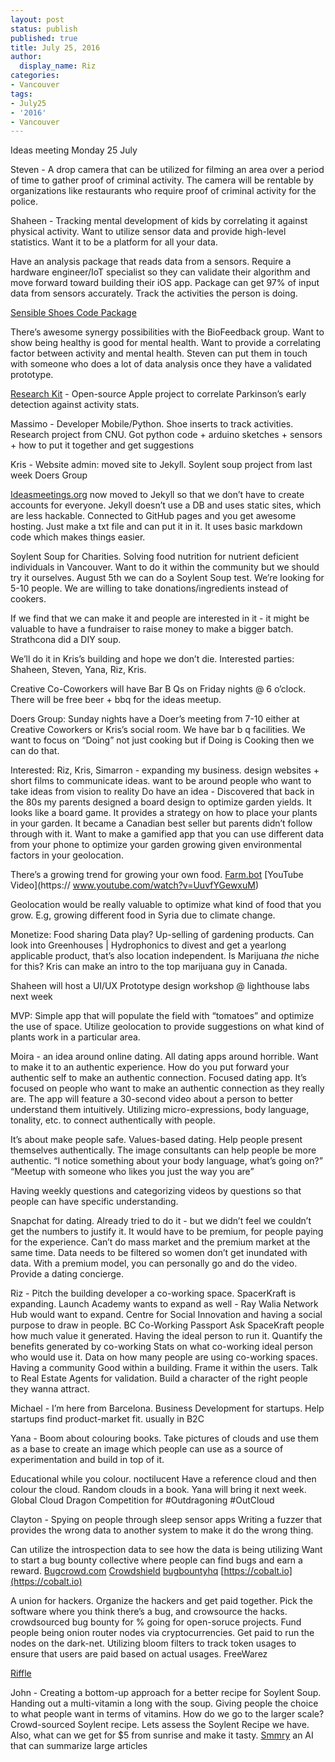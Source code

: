```yaml
---
layout: post
status: publish
published: true
title: July 25, 2016 
author:
  display_name: Riz
categories:
- Vancouver
tags:
- July25
- '2016'
- Vancouver
---
```


Ideas meeting Monday 25 July

Steven - A drop camera that can be utilized for filming an area over a period of time to
gather proof of criminal activity. The camera will be rentable by organizations like
restaurants who require proof of criminal activity for the police.

Shaheen - Tracking mental development of kids by correlating it against physical
activity. Want to utilize sensor data and provide high-level statistics. Want it to be a
platform for all your data.

Have an analysis package that reads data from a sensors. Require a hardware
engineer/IoT specialist so they can validate their algorithm and move forward toward
building their iOS app.
Package can get 97% of input data from sensors accurately. Track the activities the
person is doing.

[Sensible Shoes Code Package](http://code.arc.cmu.edu/projects/senseable-shoes)

There’s awesome synergy possibilities with the BioFeedback group.
Want to show being healthy is good for mental health. Want to provide a correlating
factor between activity and mental health.
Steven can put them in touch with someone who does a lot of data analysis once they
have a validated prototype.

[Research Kit](http://researchkit.org) - Open-source Apple project to correlate Parkinson’s early
detection against activity stats.

Massimo - Developer Mobile/Python. Shoe inserts to track activities. Research project
from CNU. Got python code + arduino sketches + sensors + how to put it together and
get suggestions

Kris - Website admin:
moved site to Jekyll.
Soylent soup project from last week
Doers Group

[Ideasmeetings.org](ideasmeetings.org) now moved to Jekyll so that we don’t have to create accounts for
everyone. Jekyll doesn’t use a DB and uses static sites, which are less hackable.
Connected to GitHub pages and you get awesome hosting. Just make a txt file and can
put it in it. It uses basic markdown code which makes things easier.


Soylent Soup for Charities. Solving food nutrition for nutrient deficient individuals in
Vancouver. Want to do it within the community but we should try it ourselves. August 5th
we can do a Soylent Soup test. We’re looking for 5-10 people. We are willing to take
donations/ingredients instead of cookers.

If we find that we can make it and people are interested in it - it might be valuable to
have a fundraiser to raise money to make a bigger batch.
Strathcona did a DIY soup.

We’ll do it in Kris’s building and hope we don’t die.
Interested parties: Shaheen, Steven, Yana, Riz, Kris.

Creative Co-Coworkers will have Bar B Qs on Friday nights @ 6 o’clock. There will be
free beer + bbq for the ideas meetup.

Doers Group: Sunday nights have a Doer’s meeting from 7-10 either at Creative
Coworkers or Kris’s social room. We have bar b q facilities.
We want to focus on “Doing” not just cooking but if Doing is Cooking then we can do
that.

Interested: Riz, Kris,
Simarron - expanding my business. design websites + short films to communicate
ideas. want to be around people who want to take ideas from vision to reality
Do have an idea - Discovered that back in the 80s my parents designed a board design
to optimize garden yields. It looks like a board game. It provides a strategy on how to
place your plants in your garden. It became a Canadian best seller but parents didn’t
follow through with it. Want to make a gamified app that you can use different data from
your phone to optimize your garden growing given environmental factors in your
geolocation.


There’s a growing trend for growing your own food. [Farm.bot](https://farm.bot/) [YouTube Video](https://
www.youtube.com/watch?v=UuvfYGewxuM)

Geolocation would be really valuable to optimize what kind of food that you grow. E.g,
growing different food in Syria due to climate change.

Monetize:
Food sharing
Data play?
Up-selling of gardening products.
Can look into Greenhouses | Hydrophonics to divest and get a yearlong applicable
product, that’s also location independent.
Is Marijuana _the_ niche for this? Kris can make an intro to the top marijuana guy in
Canada.

Shaheen will host a UI/UX Prototype design workshop @ lighthouse labs next week

MVP: Simple app that will populate the field with “tomatoes” and optimize the use of
space. Utilize geolocation to provide suggestions on what kind of plants work in a
particular area.

Moira - an idea around online dating. All dating apps around horrible. Want to make it to
an authentic experience. How do you put forward your authentic self to make an
authentic connection.
Focused dating app. It’s focused on people who want to make an authentic connection
as they really are. The app will feature a 30-second video about a person to better
understand them intuitively. Utilizing micro-expressions, body language, tonality, etc. to
connect authentically with people.

It’s about make people safe. Values-based dating. Help people present themselves
authentically. The image consultants can help people be more authentic. “I notice
something about your body language, what’s going on?”
“Meetup with someone who likes you just the way you are”

Having weekly questions and categorizing videos by questions so that people can have
specific understanding.

Snapchat for dating.
Already tried to do it - but we didn’t feel we couldn’t get the numbers to justify it.
It would have to be premium, for people paying for the experience. Can’t do mass
market and the premium market at the same time.
Data needs to be filtered so women don’t get inundated with data. With a premium
model, you can personally go and do the video. Provide a dating concierge.

Riz - Pitch the building developer a co-working space.
SpacerKraft is expanding. Launch Academy wants to expand as well - Ray Walia
Network Hub would want to expand.
Centre for Social Innovation and having a social purpose to draw in people.
BC Co-Working Passport
Ask SpaceKraft people how much value it generated.
Having the ideal person to run it.
Quantify the benefits generated by co-working
Stats on what co-working ideal person who would use it.
Data on how many people are using co-working spaces.
Having a community Good within a building. Frame it within the users.
Talk to Real Estate Agents for validation.
Build a character of the right people they wanna attract.

Michael - I’m here from Barcelona. Business Development for startups. Help startups
find product-market fit. usually in B2C

Yana - Boom about colouring books. Take pictures of clouds and use them as a base to
create an image which people can use as a source of experimentation and build in top
of it.

Educational while you colour. noctilucent
Have a reference cloud and then colour the cloud.
Random clouds in a book.
Yana will bring it next week.
Global Cloud Dragon Competition for #Outdragoning
#OutCloud

Clayton - Spying on people through sleep sensor apps
Writing a fuzzer that provides the wrong data to another system to make it do the wrong
thing.

Can utilize the introspection data to see how the data is being utilizing
Want to start a bug bounty collective where people can find bugs and earn a reward.
[Bugcrowd.com](https://bugcrowd.com)
[Crowdshield](https://crowdshield.com)
[bugbountyhq](https://www.bugbountyhq.com)
[https://cobalt.io](https://cobalt.io)

A union for hackers. Organize the hackers and get paid together.
Pick the software where you think there’s a bug, and crowsource the hacks.
crowdsourced bug bounty for % going for open-soruce projects.
Fund people being onion router nodes via cryptocurrencies.
Get paid to run the nodes on the dark-net.
Utilizing bloom filters to track token usages to ensure that users are paid based on
actual usages.
FreeWarez

[Riffle](https://people.csail.mit.edu/devadas/pubs/riffle.pdf)

John - Creating a bottom-up approach for a better recipe for Soylent Soup.
Handing out a multi-vitamin a long with the soup. Giving people the choice to what
people want in terms of vitamins.
How do we go to the larger scale?
Crowd-sourced Soylent recipe.
Lets assess the Soylent Recipe we have.
Also, what can we get for $5 from sunrise and make it tasty.
[Smmry](http://smmry.com) an AI that can summarize large articles
